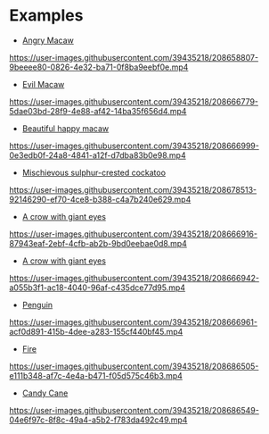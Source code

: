 # Examples

 - [Angry Macaw](./Example1.mp4)

https://user-images.githubusercontent.com/39435218/208658807-9beeee80-0826-4e32-ba71-0f8ba9eebf0e.mp4

 - [Evil Macaw](./Example2.mp4)
 
https://user-images.githubusercontent.com/39435218/208666779-5dae03bd-28f9-4e88-af42-14ba35f656d4.mp4

 - [Beautiful happy macaw](./Example3.mp4)

https://user-images.githubusercontent.com/39435218/208666999-0e3edb0f-24a8-4841-a12f-d7dba83b0e98.mp4

 - [Mischievous sulphur-crested cockatoo](./Example7.mp4)

https://user-images.githubusercontent.com/39435218/208678513-92146290-ef70-4ce8-b388-c4a7b240e629.mp4

 - [A crow with giant eyes](./Example4.mp4)
 
https://user-images.githubusercontent.com/39435218/208666916-87943eaf-2ebf-4cfb-ab2b-9bd0eebae0d8.mp4

 - [A crow with giant eyes](./Example5.mp4)

https://user-images.githubusercontent.com/39435218/208666942-a055b3f1-ac18-4040-96af-c435dce77d95.mp4

 - [Penguin](./Example6.mp4)

https://user-images.githubusercontent.com/39435218/208666961-acf0d891-415b-4dee-a283-155cf440bf45.mp4

 - [Fire](./Example8.mp4)

https://user-images.githubusercontent.com/39435218/208686505-e111b348-af7c-4e4a-b471-f05d575c46b3.mp4

 - [Candy Cane](./Example9.mp4)

https://user-images.githubusercontent.com/39435218/208686549-04e6f97c-8f8c-49a4-a5b2-f783da492c49.mp4

<picture>
	<source media="(prefers-color-scheme: dark)" srcset="./Example4SpeechBubble.png">
	<source media="(prefers-color-scheme: light)" srcset="./Example7SpeechBubble.png">
	<img/>
</picture>
